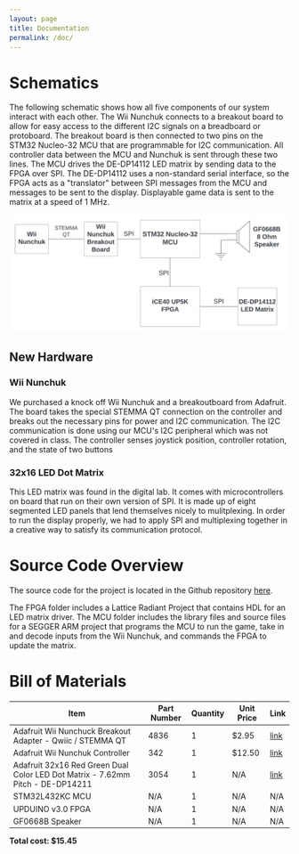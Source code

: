 ```yaml
---
layout: page
title: Documentation
permalink: /doc/
---
```


# Schematics
<!-- Include images of the schematics for your system. They should follow best practices for schematic drawings with all parts and pins clearly labeled. You may draw your schematics either with a software tool or neatly by hand. -->
The following schematic shows how all five components of our system interact with each other. The Wii Nunchuk connects to a breakout board to allow for easy access to the different I2C signals on a breadboard or protoboard. The breakout board is then connected to two pins on the STM32 Nucleo-32 MCU that are programmable for I2C communication. All controller data between the MCU and Nunchuk is sent through these two lines. The MCU drives the DE-DP14112 LED matrix by sending data to the FPGA over SPI. The DE-DP14112 uses a non-standard serial interface, so the FPGA acts as a "translator" between SPI messages from the MCU and messages to be sent to the display. Displayable game data is sent to the matrix at a speed of 1 MHz.

<div style="text-align: left">
  <img src="/docs/assets/schematics/E155 Labs - Project System Block Diagram.jpeg" alt="logo" width="900" />
</div>

## New Hardware

### Wii Nunchuk
We purchased a knock off Wii Nunchuk and a breakoutboard from Adafruit. The board takes the special STEMMA QT connection on the controller and breaks out the necessary pins for power and I2C communication. The I2C communication is done using our MCU's I2C peripheral which was not covered in class. The controller senses joystick position, controller rotation, and the state of two buttons

### 32x16 LED Dot Matrix 
This LED matrix was found in the digital lab. It comes with microcontrollers on board that run on their own version of SPI. It is made up of eight segmented LED panels that lend themselves nicely to mulitplexing. In order to run the display properly, we had to apply SPI and multiplexing together in a creative way to satisfy its communication protocol. 

# Source Code Overview
<!-- This section should include information to describe the organization of the code base and highlight how the code connects. -->
The source code for the project is located in the Github repository [here](https://github.com/Martin5009/amazing_game).

The FPGA folder includes a Lattice Radiant Project that contains HDL for an LED matrix driver. The MCU folder includes the library files and source files for a SEGGER ARM project that programs the MCU to run the game, take in and decode inputs from the Wii Nunchuk, and commands the FPGA to update the matrix.

# Bill of Materials
<!-- The bill of materials should include all the parts used in your project along with the prices and links.  -->

| Item | Part Number | Quantity | Unit Price | Link |
| ---- | ----------- | ----- | ---- | ---- |
| Adafruit Wii Nunchuck Breakout Adapter - Qwiic / STEMMA QT |  4836 | 1 | $2.95 |  [link](https://www.adafruit.com/product/4836) |
| Adafruit Wii Nunchuk Controller |  342 | 1 | $12.50 |  [link](https://www.adafruit.com/product/342) |
| Adafruit 32x16 Red Green Dual Color LED Dot Matrix - 7.62mm Pitch - DE-DP14211 | 3054 | 1 | N/A | [link](https://www.adafruit.com/product/3054) |
| STM32L432KC MCU | N/A | 1 | N/A | N/A |
| UPDUINO v3.0 FPGA | N/A | 1 | N/A | N/A |
| GF0668B Speaker | N/A | 1 | N/A | N/A |


**Total cost: $15.45**
